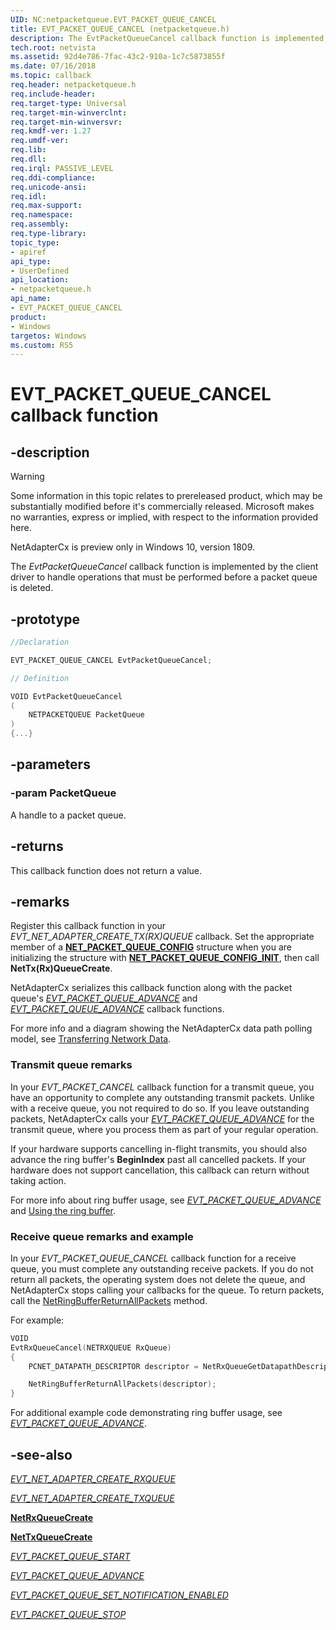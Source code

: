 ```yaml
---
UID: NC:netpacketqueue.EVT_PACKET_QUEUE_CANCEL
title: EVT_PACKET_QUEUE_CANCEL (netpacketqueue.h)
description: The EvtPacketQueueCancel callback function is implemented by the client driver to handle operations that must be performed before a packet queue is deleted.
tech.root: netvista
ms.assetid: 92d4e786-7fac-43c2-910a-1c7c5873855f
ms.date: 07/16/2018
ms.topic: callback
req.header: netpacketqueue.h
req.include-header:
req.target-type: Universal
req.target-min-winverclnt:
req.target-min-winversvr:
req.kmdf-ver: 1.27
req.umdf-ver:
req.lib:
req.dll:
req.irql: PASSIVE_LEVEL
req.ddi-compliance:
req.unicode-ansi:
req.idl:
req.max-support:
req.namespace:
req.assembly:
req.type-library: 
topic_type: 
- apiref
api_type: 
- UserDefined
api_location: 
- netpacketqueue.h
api_name: 
- EVT_PACKET_QUEUE_CANCEL
product:
- Windows
targetos: Windows
ms.custom: RS5
---
```


# EVT_PACKET_QUEUE_CANCEL callback function

## -description

> [!WARNING]
> Some information in this topic relates to prereleased product, which may be substantially modified before it's commercially released. Microsoft makes no warranties, express or implied, with respect to the information provided here.
>
> NetAdapterCx is preview only in Windows 10, version 1809.

The *EvtPacketQueueCancel* callback function is implemented by the client driver to handle operations that must be performed before a packet queue is deleted.

## -prototype

```C++
//Declaration

EVT_PACKET_QUEUE_CANCEL EvtPacketQueueCancel; 

// Definition

VOID EvtPacketQueueCancel 
(
	NETPACKETQUEUE PacketQueue
)
{...}

```

## -parameters

### -param PacketQueue

A handle to a packet queue.

## -returns

This callback function does not return a value.

## -remarks

Register this callback function in your *EVT_NET_ADAPTER_CREATE_TX(RX)QUEUE* callback. Set the appropriate member of a [**NET_PACKET_QUEUE_CONFIG**](ns-netpacketqueue-_net_packet_queue_config.md) structure when you are initializing the structure with [**NET_PACKET_QUEUE_CONFIG_INIT**](nf-netpacketqueue-net_packet_queue_config_init.md), then call **NetTx(Rx)QueueCreate**.

NetAdapterCx serializes this callback function along with the packet queue's [*EVT_PACKET_QUEUE_ADVANCE*](nc-netpacketqueue-evt_packet_queue_advance.md) and [*EVT_PACKET_QUEUE_ADVANCE*](nc-netpacketqueue-evt_packet_queue_advance.md) callback functions.

For more info and a diagram showing the NetAdapterCx data path polling model, see [Transferring Network Data](https://docs.microsoft.com/windows-hardware/drivers/netcx/transferring-network-data).

### Transmit queue remarks

In your *EVT_PACKET_CANCEL* callback function for a transmit queue, you have an opportunity to complete any outstanding transmit packets. Unlike with a receive queue, you not required to do so. If you leave outstanding packets, NetAdapterCx calls your [*EVT_PACKET_QUEUE_ADVANCE*](nc-netpacketqueue-evt_packet_queue_advance.md) for the transmit queue, where you process them as part of your regular operation.

If your hardware supports cancelling in-flight transmits, you should also advance the ring buffer's **BeginIndex** past all cancelled packets. If your hardware does not support cancellation, this callback can return without taking action.

For more info about ring buffer usage, see [*EVT_PACKET_QUEUE_ADVANCE*](nc-netpacketqueue-evt_packet_queue_advance.md) and [Using the ring buffer](https://docs.microsoft.com/windows-hardware/drivers/netcx/using-the-ring-buffer).

### Receive queue remarks and example

In your *EVT_PACKET_QUEUE_CANCEL* callback function for a receive queue, you must complete any outstanding receive packets. If you do not return all packets, the operating system does not delete the queue, and NetAdapterCx stops calling your callbacks for the queue. To return packets, call the [NetRingBufferReturnAllPackets](../netadapterpacket/nf-netadapterpacket-netringbufferreturnallpackets.md) method.

For example:

```C++
VOID
EvtRxQueueCancel(NETRXQUEUE RxQueue)
{
    PCNET_DATAPATH_DESCRIPTOR descriptor = NetRxQueueGetDatapathDescriptor(RxQueue);

    NetRingBufferReturnAllPackets(descriptor);
}
```

For additional example code demonstrating ring buffer usage, see [*EVT_PACKET_QUEUE_ADVANCE*](nc-netpacketqueue-evt_packet_queue_advance.md).

## -see-also

[*EVT_NET_ADAPTER_CREATE_RXQUEUE*](../netadapter/nc-netadapter-evt_net_adapter_create_rxqueue.md)

[*EVT_NET_ADAPTER_CREATE_TXQUEUE*](../netadapter/nc-netadapter-evt_net_adapter_create_txqueue.md)

[**NetRxQueueCreate**](../netrxqueue/nf-netrxqueue-netrxqueuecreate.md)

[**NetTxQueueCreate**](../nettxqueue/nf-nettxqueue-nettxqueuecreate.md)

[*EVT_PACKET_QUEUE_START*](nc-netpacketqueue-evt_packet_queue_start.md)

[*EVT_PACKET_QUEUE_ADVANCE*](nc-netpacketqueue-evt_packet_queue_advance.md)

[*EVT_PACKET_QUEUE_SET_NOTIFICATION_ENABLED*](nc-netpacketqueue-evt_packet_queue_set_notification_enabled.md)

[*EVT_PACKET_QUEUE_STOP*](nc-netpacketqueue-evt_packet_queue_stop.md)
